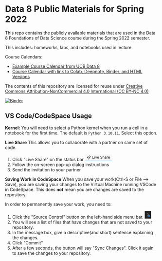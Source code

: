 # Data 8 Public Materials for Spring 2022

This repo contains the publicly available materials that are used in the Data 8 Foundations of Data Science course during the Spring 2022 semester.

This includes: homeworks, labs, and notebooks used in lecture.

Course Calendars:
- [Example Course Calendar from UCB Data 8](http://data8.org/materials-sp22/)
- [Course Calendar with link to Colab, Deepnote, Binder, and HTML Versions](http://data8.org/materials-sp22/demo.html)

The contents of this repository are licensed for reuse under [Creative Commons Attribution-NonCommercial 4.0 International (CC BY-NC 4.0)](http://creativecommons.org/licenses/by-nc/4.0/)

[![Binder](https://mybinder.org/badge.svg)](https://mybinder.org/v2/gh/data-8/materials-sp22/main)

## VS Code/CodeSpace Usage
**Kernel:**
You will need to select a Python kernel when you run a cell in a notebook for the first time. The default is `Python 3.10.11`. Select this option.

**Live Share**
This allows you to collaborate with a partner on same set of code. 
1) Click "Live Share" on the status bar ![Live Share](./assets/live.png)
2) Follow the on-screen pop-up dialog instructions
3) Send the invitation to your partner

**Saving Work in CodeSpace**
When you save your work(Ctrl-S or File --> Save), you are saving your changes to the Virtual Machine running VSCode in CodeSpace. This does **not** mean you are changes are saved to the repository.

In order to permanently save your work, you need to:

1) Click the "Source Control" button on the left-hand side menu bar. ![Source Control](./assets/source.png)
2) You will see a list of files that have changes that are not saved to your repository.
3) In the message box, give a descriptive(and short) sentence explaining the changes.
4) Click "Commit"
5) After a few seconds, the button will say "Sync Changes". Click it again to save the changes to your repository.